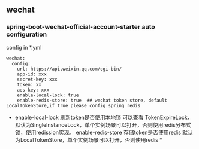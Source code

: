 ## wechat

### spring-boot-wechat-official-account-starter auto configuration

config in *.yml 

```
wechat:
  config:
    url: https://api.weixin.qq.com/cgi-bin/
    app-id: xxx
    secret-key: xxx
    token: xx
    aes-key: xxx
    enable-local-lock: true   
    enable-redis-store: true  ## wechat token store, default LocalTokenStore,if true please config spring redis  
```

  * enable-local-lock 刷新token是否使用本地锁 可以查看 TokenExpireLock，默认为SingleInstanceLock，单个实例场景可以打开，否则使用redis分布式锁，使用redission实现。
    enable-redis-store 存储token是否使用redis 默认为LocalTokenStore，单个实例场景可以打开，否则使用redis *
